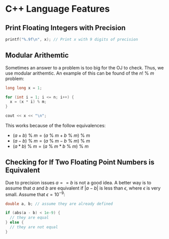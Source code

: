 # C++ Language Features

## Print Floating Integers with Precision

```cpp
printf("%.9f\n", x); // Print x with 9 digits of precision
```

## Modular Arithemtic

Sometimes an answer to a problem is too big for the OJ to check. Thus, we use modular arithemtic. An example of this can be found of the $n! \ \% \ m$ problem:

```cpp
long long x = 1;

for (int i = 1; i <= n; i++) {
  x = (x * i) % m;
}

cout << x << "\n";
```

This works because of the follow equivalences:

- $(a + b) \ \% \ m = (a \ \% \ m + b \ \% \ m) \ \% \ m$
- $(a - b) \ \% \ m = (a \ \% \ m - b \ \% \ m) \ \% \ m$
- $(a * b) \ \% \ m = (a \ \% \ m * b \ \% \ m) \ \% \ m$

## Checking for If Two Floating Point Numbers is Equivalent

Due to precision issues $a == b$ is not a good idea. A better way is to assume that $a$ and $b$ are equivalent if $|a - b|$ is less than $\epsilon$, where $\epsilon$ is very small. Assume that $\epsilon = 10^{-9}$:

```cpp
double a, b; // assume they are already defined

if (abs(a - b) < 1e-9) {
  // they are equal
} else {
  // they are not equal
}
```

